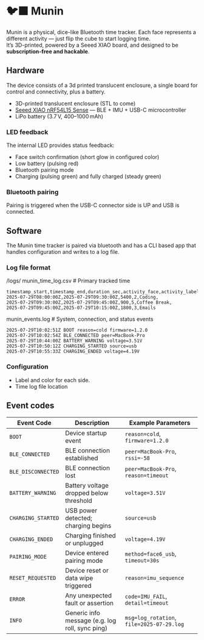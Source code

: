 # 🐦‍⬛ Munin

Munin is a physical, dice-like Bluetooth time tracker. Each face represents a different activity — just flip the cube to start logging time.  
It’s 3D-printed, powered by a Seeed XIAO board, and designed to be **subscription-free and hackable**.

## Hardware
The device consists of a 3d printed translucent enclosure, a single board for control and connectivity, plus a battery.

- 3D-printed translucent enclosure (STL to come)
- [Seeed XIAO nRF54L15 Sense]([https://www.seeedstudio.com/XIAO-nRF52840-Sense-p-5201.html](https://www.seeedstudio.com/XIAO-nRF54L15-Sense-p-6494.html)) — BLE + IMU + USB-C microcontroller
- LiPo battery (3.7 V, 400–1000 mAh)

### LED feedback
The internal LED provides status feedback:

- Face switch confirmation (short glow in configured color)
- Low battery (pulsing red)
- Bluetooth pairing mode
- Charging (pulsing green) and fully charged (steady green)

### Bluetooth pairing
Pairing is triggered when the USB-C connector side is UP and USB is connected.

## Software
The Munin time tracker is paired via bluetooth and has a CLI based app that handles configuration and writes to a log file.

### Log file format
/logs/
munin_time_log.csv       # Primary tracked time
```
timestamp_start,timestamp_end,duration_sec,activity_face,activity_label,notes
2025-07-29T08:00:00Z,2025-07-29T09:30:00Z,5400,2,Coding,
2025-07-29T09:30:00Z,2025-07-29T09:45:00Z,900,5,Coffee Break,
2025-07-29T09:45:00Z,2025-07-29T10:15:00Z,1800,3,Emails
```
munin_events.log         # System, connection, and status events
```
2025-07-29T10:02:51Z BOOT reason=cold firmware=1.2.0
2025-07-29T10:02:54Z BLE_CONNECTED peer=MacBook-Pro
2025-07-29T10:44:00Z BATTERY_WARNING voltage=3.51V
2025-07-29T10:50:12Z CHARGING_STARTED source=usb
2025-07-29T10:55:33Z CHARGING_ENDED voltage=4.19V
```

### Configuration
- Label and color for each side.
- Time log file location


## Event codes
| Event Code         | Description                                      | Example Parameters                        |
|--------------------|--------------------------------------------------|-------------------------------------------|
| `BOOT`             | Device startup event                             | `reason=cold`, `firmware=1.2.0`           |
| `BLE_CONNECTED`    | BLE connection established                       | `peer=MacBook-Pro`, `rssi=-58`            |
| `BLE_DISCONNECTED` | BLE connection lost                              | `peer=MacBook-Pro`, `reason=timeout`      |
| `BATTERY_WARNING`  | Battery voltage dropped below threshold          | `voltage=3.51V`                           |
| `CHARGING_STARTED` | USB power detected; charging begins              | `source=usb`                              |
| `CHARGING_ENDED`   | Charging finished or unplugged                   | `voltage=4.19V`                           |
| `PAIRING_MODE`     | Device entered pairing mode                      | `method=face6_usb`, `timeout=30s`         |
| `RESET_REQUESTED`  | Device reset or data wipe triggered              | `reason=imu_sequence`                     |
| `ERROR`            | Any unexpected fault or assertion                | `code=IMU_FAIL`, `detail=timeout`         |
| `INFO`             | Generic info message (e.g. log roll, sync ping)  | `msg=log_rotation`, `file=2025-07-29.log` |
